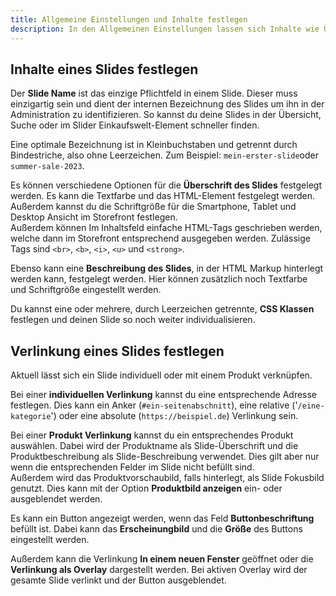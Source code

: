 ```yaml
---
title: Allgemeine Einstellungen und Inhalte festlegen
description: In den Allgemeinen Einstellungen lassen sich Inhalte wie Überschrift und Beschreibung, sowie die Verlinkung des Slides festlegen
---
```


## Inhalte eines Slides festlegen

Der **Slide Name** ist das einzige Pflichtfeld in einem Slide. Dieser muss einzigartig sein und dient der internen Bezeichnung des Slides um ihn in der Administration zu identifizieren. So kannst du deine Slides in der Übersicht, Suche oder im Slider Einkaufswelt-Element schneller finden.

Eine optimale Bezeichnung ist in Kleinbuchstaben und getrennt durch Bindestriche, also ohne Leerzeichen. Zum Beispiel: `mein-erster-slide`oder `summer-sale-2023`.

Es können verschiedene Optionen für die **Überschrift des Slides** festgelegt werden. Es kann die Textfarbe und das HTML-Element festgelegt werden. Außerdem kannst du die Schriftgröße für die Smartphone, Tablet und Desktop Ansicht im Storefront festlegen.  
Außerdem können Im Inhaltsfeld einfache HTML-Tags geschrieben werden, welche dann im Storefront entsprechend ausgegeben werden. Zulässige Tags sind `<br>`, `<b>`, `<i>`, `<u>` und `<strong>`.  

Ebenso kann eine **Beschreibung des Slides**, in der HTML Markup hinterlegt werden kann, festgelegt werden. Hier können zusätzlich noch Textfarbe und Schriftgröße eingestellt werden. 

Du kannst eine oder mehrere, durch Leerzeichen getrennte, **CSS Klassen** festlegen und deinen Slide so noch weiter individualisieren.

## Verlinkung eines Slides festlegen

Aktuell lässt sich ein Slide individuell oder mit einem Produkt verknüpfen.

Bei einer **individuellen Verlinkung** kannst du eine entsprechende Adresse festlegen. Dies kann ein Anker (`#ein-seitenabschnitt`), eine relative ('`/eine-kategorie`') oder eine absolute (`https://beispiel.de`) Verlinkung sein.

Bei einer **Produkt Verlinkung** kannst du ein entsprechendes Produkt auswählen. Dabei wird der Produktname als Slide-Überschrift und die Produktbeschreibung als Slide-Beschreibung verwendet. Dies gilt aber nur wenn die entsprechenden Felder im Slide nicht befüllt sind.  
Außerdem wird das Produktvorschaubild, falls hinterlegt, als Slide Fokusbild genutzt. Dies kann mit der Option **Produktbild anzeigen** ein- oder ausgeblendet werden.

Es kann ein Button angezeigt werden, wenn das Feld **Buttonbeschriftung** befüllt ist. Dabei kann das **Erscheinungbild** und die **Größe** des Buttons eingestellt werden.

Außerdem kann die Verlinkung **In einem neuen Fenster** geöffnet oder die **Verlinkung als Overlay** dargestellt werden. Bei aktiven Overlay wird der gesamte Slide verlinkt und der Button ausgeblendet.